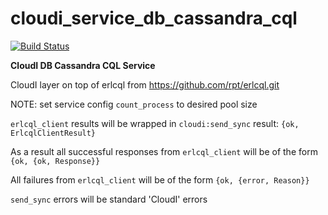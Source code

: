 cloudi_service_db_cassandra_cql
===============================

[![Build Status](https://secure.travis-ci.org/CloudI/cloudi_service_db_cassandra_cql.png?branch=master)](http://travis-ci.org/CloudI/cloudi_service_db_cassandra_cql)

**CloudI DB Cassandra CQL Service**

CloudI layer on top of erlcql from https://github.com/rpt/erlcql.git

NOTE: set service config `count_process` to desired pool size

`erlcql_client` results will be wrapped in `cloudi:send_sync` result:
     `{ok, ErlcqlClientResult}`

As a result all successful responses from `erlcql_client` will be of the form
        `{ok, {ok, Response}}`

All failures from `erlcql_client` will be of the form
        `{ok, {error, Reason}}`

`send_sync` errors will be standard 'CloudI' errors
